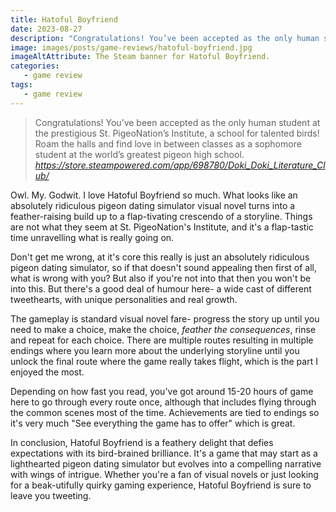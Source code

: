 ```yaml
---
title: Hatoful Boyfriend
date: 2023-08-27
description: "Congratulations! You’ve been accepted as the only human student at the prestigious St. PigeoNation’s Institute, a school for talented birds! Roam the halls and find love in between classes as a sophomore student at the world’s greatest pigeon high school."
image: images/posts/game-reviews/hatoful-boyfriend.jpg
imageAltAttribute: The Steam banner for Hatoful Boyfriend. 
categories:
   - game review
tags:
   - game review
---
```


>  Congratulations! You’ve been accepted as the only human student at the prestigious St. PigeoNation’s Institute, a school for talented birds! Roam the halls and find love in between classes as a sophomore student at the world’s greatest pigeon high school.  
> _https://store.steampowered.com/app/698780/Doki_Doki_Literature_Club/_

Owl. My. Godwit. I love Hatoful Boyfriend so much. What looks like an absolutely ridiculous pigeon dating simulator visual novel turns into a feather-raising build up to a flap-tivating crescendo of a storyline. Things are not what they seem at St. PigeoNation's Institute, and it's a flap-tastic time unravelling what is really going on. 

Don't get me wrong, at it's core this really is just an absolutely ridiculous pigeon dating simulator, so if that doesn't sound appealing then first of all, what is wrong with you? But also if you're not into that then you won't be into this. But there's a good deal of humour here- a wide cast of different tweethearts, with unique personalities and real growth. 

The gameplay is standard visual novel fare- progress the story up until you need to make a choice, make the choice, _feather the consequences_, rinse and repeat for each choice. There are multiple routes resulting in multiple endings where you learn more about the underlying storyline until you unlock the final route where the game really takes flight, which is the part I enjoyed the most. 

Depending on how fast you read, you've got around 15-20 hours of game here to go through every route once, although that includes flying through the common scenes most of the time. Achievements are tied to endings so it's very much "See everything the game has to offer" which is great. 

In conclusion, Hatoful Boyfriend is a feathery delight that defies expectations with its bird-brained brilliance. It's a game that may start as a lighthearted pigeon dating simulator but evolves into a compelling narrative with wings of intrigue. Whether you're a fan of visual novels or just looking for a beak-utifully quirky gaming experience, Hatoful Boyfriend is sure to leave you tweeting.
